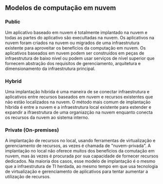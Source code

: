 ## Modelos de computação em nuvem

### Public
Um aplicativo baseado em nuvem é totalmente implantado na nuvem e todas as partes do aplicativo são execultadas na nuvem. Os aplicativos na nuvem foram criados na nuvem ou migrados de uma infraestrutura existente para aproveitar os benefícios da computação em nuvem. Os aplicativos baseados em nuvem podem ser construídos em peças de infraestrutura de baixo nível ou podem usar serviços de nível superior que fornecem abstração dos requisitos de gerenciamento, arquitetura e dimensionamento da infraestrutura principal.

### Hybrid
Uma implantação híbrida é uma maneira de se conectar infraestrutura e aplicativos entre recursos baseados em nuvem e recursos existentes que não estão localizados na nuvem. O método mais comum de implantação híbrida é entre a nuvem e a infraestrutura local existente para estender e expandir a ifraestrutura de uma organiazção na nuvem enquanto conecta os recursos da nuvem ao sistema interno.

### Private (On-premises)
A implantação de recursos no local, usando ferramentas de virtualização e gerenciamento de recursos, as vezes é chamada de "nuvem-privada". A implantação no local não oferece muitos dos benefícios da comutação em nuvem,  mas às vezes é procurada por sua capacidade de fornecer recursos dedicados. Na maioria dos casos, esse modelo de implantação é o mesmo que a infraestrutura de TI herdada, ao mesmo tempo em que usa tecnologia de virtualização e gerenciamento de aplicativos para tentar aumentar a utilização de recursos.